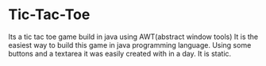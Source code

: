 # Tic-Tac-Toe
Its a tic tac toe game build in java using AWT(abstract window tools)
It is the easiest way to build this game in java programming language.
Using some buttons and a textarea it was easily created with in a day.
It is static.
